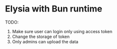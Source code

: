 # Elysia with Bun runtime

TODO:
1. Make sure user can login only using access token
2. Change the storage of token
3. Only admins can upload the data
